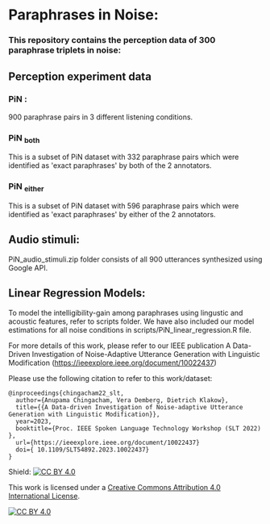 # Paraphrases in Noise:
### This repository contains the perception data of 300 paraphrase triplets in noise:

## Perception experiment data
### PiN :
900 paraphrase pairs in 3 different listening conditions.
### PiN <sub> both </sub>
This is a subset of PiN dataset with 332 paraphrase pairs which were identified as 'exact paraphrases' by both of the 2 annotators.
### PiN <sub> either </sub>
This is a subset of PiN dataset with 596 paraphrase pairs which were identified as 'exact paraphrases' by either of the 2 annotators.

## Audio stimuli:
PiN_audio_stimuli.zip folder consists of all 900 utterances synthesized using Google API.


## Linear Regression Models:
To model the intelligibility-gain among paraphrases using lingustic and acoustic features, refer to scripts folder.
We have also included our model estimations for all noise conditions in scripts/PiN_linear_regression.R file.

For more details of this work, please refer to our IEEE publication A Data-Driven Investigation of Noise-Adaptive Utterance Generation with Linguistic Modification (https://ieeexplore.ieee.org/document/10022437)

Please use the following citation to refer to this work/dataset:


```
@inproceedings{chingacham22_slt,
  author={Anupama Chingacham, Vera Demberg, Dietrich Klakow},
  title={{A Data-driven Investigation of Noise-adaptive Utterance Generation with Linguistic Modification}},
  year=2023,
  booktitle={Proc. IEEE Spoken Language Technology Workshop (SLT 2022) },
  url={https://ieeexplore.ieee.org/document/10022437}
  doi={ 10.1109/SLT54892.2023.10022437}
}
```


Shield: [![CC BY 4.0][cc-by-shield]][cc-by]

This work is licensed under a
[Creative Commons Attribution 4.0 International License][cc-by].

[![CC BY 4.0][cc-by-image]][cc-by]

[cc-by]: http://creativecommons.org/licenses/by/4.0/
[cc-by-image]: https://i.creativecommons.org/l/by/4.0/88x31.png
[cc-by-shield]: https://img.shields.io/badge/License-CC%20BY%204.0-lightgrey.svg
